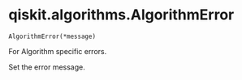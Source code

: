 # qiskit.algorithms.AlgorithmError



`AlgorithmError(*message)`

For Algorithm specific errors.

Set the error message.
